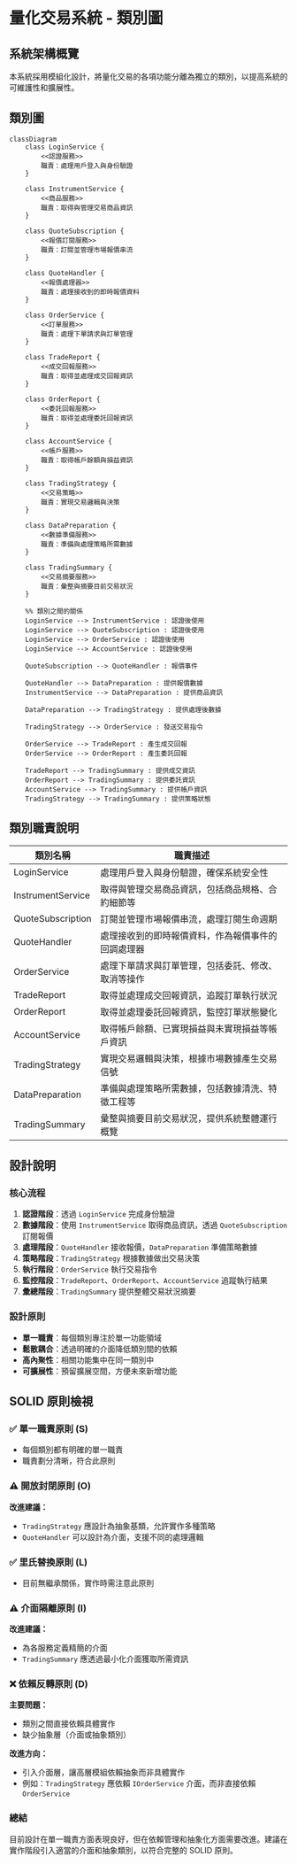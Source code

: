 # 量化交易系統 - 類別圖

## 系統架構概覽

本系統採用模組化設計，將量化交易的各項功能分離為獨立的類別，以提高系統的可維護性和擴展性。

## 類別圖

```mermaid
classDiagram
    class LoginService {
        <<認證服務>>
        職責：處理用戶登入與身份驗證
    }
    
    class InstrumentService {
        <<商品服務>>
        職責：取得與管理交易商品資訊
    }
    
    class QuoteSubscription {
        <<報價訂閱服務>>
        職責：訂閱並管理市場報價串流
    }
    
    class QuoteHandler {
        <<報價處理器>>
        職責：處理接收到的即時報價資料
    }
    
    class OrderService {
        <<訂單服務>>
        職責：處理下單請求與訂單管理
    }
    
    class TradeReport {
        <<成交回報服務>>
        職責：取得並處理成交回報資訊
    }
    
    class OrderReport {
        <<委託回報服務>>
        職責：取得並處理委託回報資訊
    }
    
    class AccountService {
        <<帳戶服務>>
        職責：取得帳戶餘額與損益資訊
    }
    
    class TradingStrategy {
        <<交易策略>>
        職責：實現交易邏輯與決策
    }
    
    class DataPreparation {
        <<數據準備服務>>
        職責：準備與處理策略所需數據
    }
    
    class TradingSummary {
        <<交易摘要服務>>
        職責：彙整與摘要目前交易狀況
    }
    
    %% 類別之間的關係
    LoginService --> InstrumentService : 認證後使用
    LoginService --> QuoteSubscription : 認證後使用
    LoginService --> OrderService : 認證後使用
    LoginService --> AccountService : 認證後使用
    
    QuoteSubscription --> QuoteHandler : 報價事件
    
    QuoteHandler --> DataPreparation : 提供報價數據
    InstrumentService --> DataPreparation : 提供商品資訊
    
    DataPreparation --> TradingStrategy : 提供處理後數據
    
    TradingStrategy --> OrderService : 發送交易指令
    
    OrderService --> TradeReport : 產生成交回報
    OrderService --> OrderReport : 產生委託回報
    
    TradeReport --> TradingSummary : 提供成交資訊
    OrderReport --> TradingSummary : 提供委託資訊
    AccountService --> TradingSummary : 提供帳戶資訊
    TradingStrategy --> TradingSummary : 提供策略狀態
```

## 類別職責說明

| 類別名稱 | 職責描述 |
|---------|---------|
| LoginService | 處理用戶登入與身份驗證，確保系統安全性 |
| InstrumentService | 取得與管理交易商品資訊，包括商品規格、合約細節等 |
| QuoteSubscription | 訂閱並管理市場報價串流，處理訂閱生命週期 |
| QuoteHandler | 處理接收到的即時報價資料，作為報價事件的回調處理器 |
| OrderService | 處理下單請求與訂單管理，包括委託、修改、取消等操作 |
| TradeReport | 取得並處理成交回報資訊，追蹤訂單執行狀況 |
| OrderReport | 取得並處理委託回報資訊，監控訂單狀態變化 |
| AccountService | 取得帳戶餘額、已實現損益與未實現損益等帳戶資訊 |
| TradingStrategy | 實現交易邏輯與決策，根據市場數據產生交易信號 |
| DataPreparation | 準備與處理策略所需數據，包括數據清洗、特徵工程等 |
| TradingSummary | 彙整與摘要目前交易狀況，提供系統整體運行概覽 |

## 設計說明

### 核心流程

1. **認證階段**：透過 `LoginService` 完成身份驗證
2. **數據階段**：使用 `InstrumentService` 取得商品資訊，透過 `QuoteSubscription` 訂閱報價
3. **處理階段**：`QuoteHandler` 接收報價，`DataPreparation` 準備策略數據
4. **策略階段**：`TradingStrategy` 根據數據做出交易決策
5. **執行階段**：`OrderService` 執行交易指令
6. **監控階段**：`TradeReport`、`OrderReport`、`AccountService` 追蹤執行結果
7. **彙總階段**：`TradingSummary` 提供整體交易狀況摘要

### 設計原則

- **單一職責**：每個類別專注於單一功能領域
- **鬆散耦合**：透過明確的介面降低類別間的依賴
- **高內聚性**：相關功能集中在同一類別中
- **可擴展性**：預留擴展空間，方便未來新增功能

## SOLID 原則檢視

### ✅ 單一職責原則 (S)
- 每個類別都有明確的單一職責
- 職責劃分清晰，符合此原則

### ⚠️ 開放封閉原則 (O)
**改進建議：**
- `TradingStrategy` 應設計為抽象基類，允許實作多種策略
- `QuoteHandler` 可以設計為介面，支援不同的處理邏輯

### ✅ 里氏替換原則 (L)
- 目前無繼承關係，實作時需注意此原則

### ⚠️ 介面隔離原則 (I)
**改進建議：**
- 為各服務定義精簡的介面
- `TradingSummary` 應透過最小化介面獲取所需資訊

### ❌ 依賴反轉原則 (D)
**主要問題：**
- 類別之間直接依賴具體實作
- 缺少抽象層（介面或抽象類別）

**改進方向：**
- 引入介面層，讓高層模組依賴抽象而非具體實作
- 例如：`TradingStrategy` 應依賴 `IOrderService` 介面，而非直接依賴 `OrderService`

### 總結
目前設計在單一職責方面表現良好，但在依賴管理和抽象化方面需要改進。建議在實作階段引入適當的介面和抽象類別，以符合完整的 SOLID 原則。

